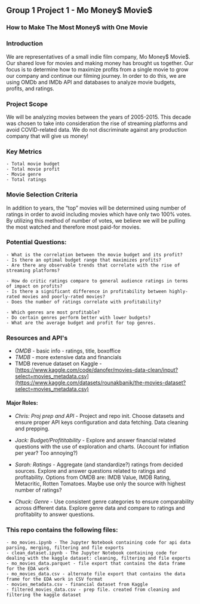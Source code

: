 ## Group 1 Project 1 - Mo Money$ Movie$

### How to Make The Most Money$ with One Movie

### Introduction

We are representatives of a small indie film company, Mo Money$ Movie$. Our shared love for movies and making money has brought us together. Our focus is to determine how to maximize profits from a single movie to grow our company and continue our filming journey. In order to do this, we are using OMDb and IMDb API and databases to analyze movie budgets, profits, and ratings.

### Project Scope  
We will be analyzing movies between the years of 2005-2015. This decade was chosen to take into consideration the rise of streaming platforms and avoid COVID-related data. We do not discriminate against any production company that will give us money!

### Key Metrics
    - Total movie budget
    - Total movie profit
    - Movie genre
    - Total ratings

### Movie Selection Criteria
In addition to years, the “top” movies will be determined using number of ratings in order to avoid including movies which have only two 100% votes. By utilizing this method of number of votes, we believe we will be pulling the most watched and therefore most paid-for movies. 

### Potential Questions:
    - What is the correlation between the movie budget and its profit?
    - Is there an optimal budget range that maximizes profits?
    - Are there any observable trends that correlate with the rise of streaming platforms?
  
    - How do critic ratings compare to general audience ratings in terms of impact on profits?
    - Is there a significant difference in profitability between highly-rated movies and poorly-rated movies?
    - Does the number of ratings correlate with profitability?
      
    - Which genres are most profitable?
    - Do certain genres perform better with lower budgets?
    - What are the average budget and profit for top genres.

### Resources and API's
- *OMDB* - basic info - ratings, title, boxoffice
- *TMDB* - more extensive data and financials
- TMDB revenue dataset on Kaggle - [https://www.kaggle.com/code/danofer/movies-data-clean/input?select=movies_metadata.csv](https://www.kaggle.com/datasets/rounakbanik/the-movies-dataset?select=movies_metadata.csv)

#### Major Roles:
  - *Chris: Proj prep and API* - Project and repo init. Choose datasets and ensure proper API keys configuration and data fetching. Data cleaning and prepping.
  
- *Jack: Budget/Profititability* - Explore and answer financial related questions with the use of exploration and charts. (Account for inflation per year? Too annoying?)
  
- *Sarah: Ratings* - Aggregate (and standardize?) ratings from decided sources. Explore and answer questions related to ratings and profitability. Options from OMDB are: IMDB Value, IMDB Rating, Metacritic, Rotten Tomatoes. Maybe use only the source with highest number of ratings?
  
- *Chuck: Genre* - Use consistent genre categories to ensure comparability across different data. Explore genre data and compare to ratings and profitablity to answer questions.



### This repo contains the following files:
    - mo_movies.ipynb - The Jupyter Notebook containing code for api data parsing, merging, filtering and file exports
    - clean_dataset.ipynb - The Jupyter Notebook containing code for dealing with the kaggle dataset: cleaning, filtering and file exports
    - mo_movies_data.parquet - file export that contains the data frame for the EDA work
    - mo_movies_data.csv - alternate file export that contains the data frame for the EDA work in CSV format
    - movies_metadata.csv - financial dataset from Kaggle
    - filtered_movies_data.csv - prep file. created from cleaning and filtering the kaggle dataset
